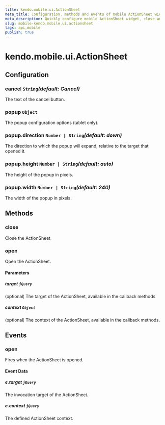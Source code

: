 ```yaml
---
title: kendo.mobile.ui.ActionSheet
meta_title: Configuration, methods and events of mobile ActionSheet widget
meta_description: Quickly configure mobile ActionSheet widget, close and open it using methods, find which events to use.
slug: mobile-kendo.mobile.ui.actionsheet
tags: api,mobile
publish: true
---
```


# kendo.mobile.ui.ActionSheet

## Configuration

### cancel `String`*(default: Cancel)*

 The text of the cancel button.

### popup `Object`

The popup configuration options (tablet only).

### popup.direction `Number | String`*(default: down)*

 The direction to which the popup will expand, relative to the target that opened it.

### popup.height `Number | String`*(default: auto)*

 The height of the popup in pixels.

### popup.width `Number | String`*(default: 240)*

 The width of the popup in pixels.

## Methods

### close

Close the ActionSheet.

### open

Open the ActionSheet.

#### Parameters

##### target `jQuery`

(optional) The target of the ActionSheet, available in the callback methods.

##### context `Object`

(optional) The context of the ActionSheet, available in the callback methods.

## Events

### open

Fires when the ActionSheet is opened.

#### Event Data

##### e.target `jQuery`

The invocation target of the ActionSheet.

##### e.context `jQuery`

The defined ActionSheet context.
